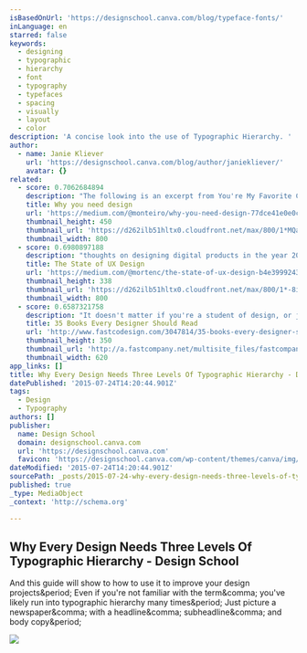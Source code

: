 ```yaml
---
isBasedOnUrl: 'https://designschool.canva.com/blog/typeface-fonts/'
inLanguage: en
starred: false
keywords:
  - designing
  - typographic
  - hierarchy
  - font
  - typography
  - typefaces
  - spacing
  - visually
  - layout
  - color
description: 'A concise look into the use of Typographic Hierarchy. '
author:
  - name: Janie Kliever
    url: 'https://designschool.canva.com/blog/author/janiekliever/'
    avatar: {}
related:
  - score: 0.7062684894
    description: "The following is an excerpt from You're My Favorite Client , a book to help people understand design. Written by Mike Monteiro. Published by A Book Apart. Chapter 1 DESIGN RESULTS FROM human decisions. You can design with intention, which means you have a chance of doing it well, or you can let it happen, which means you'll probably bungle the job."
    title: Why you need design
    url: 'https://medium.com/@monteiro/why-you-need-design-77dce41e0e0c'
    thumbnail_height: 450
    thumbnail_url: 'https://d262ilb51hltx0.cloudfront.net/max/800/1*MQa0J6cgPQ4PD37W-UcVaQ.gif'
    thumbnail_width: 800
  - score: 0.6980897188
    description: "thoughts on designing digital products in the year 2015 User experience design has come a long way since Don Norman coined the term in the 90's. It has gone from esoteric industry terminology to a being one of the most in-demand disciplines in the technology sector - in only a matter of years."
    title: The State of UX Design
    url: 'https://medium.com/@mortenc/the-state-of-ux-design-b4e3999243e5'
    thumbnail_height: 338
    thumbnail_url: 'https://d262ilb51hltx0.cloudfront.net/max/800/1*-8iPkn54gv7DdJTBOurWUw.jpeg'
    thumbnail_width: 800
  - score: 0.6587321758
    description: "It doesn't matter if you're a student of design, or just someone who hears the term \"design thinking\" and stays quiet at meetings while noting to Google it later. There's always more you can learn about design to benefit whatever you do."
    title: 35 Books Every Designer Should Read
    url: 'http://www.fastcodesign.com/3047814/35-books-every-designer-should-read'
    thumbnail_height: 350
    thumbnail_url: 'http://a.fastcompany.net/multisite_files/fastcompany/imagecache/620x350/poster/2015/06/3047814-poster-p-1-35-books-every-designer-should-read.jpg'
    thumbnail_width: 620
app_links: []
title: Why Every Design Needs Three Levels Of Typographic Hierarchy - Design School
datePublished: '2015-07-24T14:20:44.901Z'
tags:
  - Design
  - Typography
authors: []
publisher:
  name: Design School
  domain: designschool.canva.com
  url: 'https://designschool.canva.com'
  favicon: 'https://designschool.canva.com/wp-content/themes/canva/img/icons/favicon.ico'
dateModified: '2015-07-24T14:20:44.901Z'
sourcePath: _posts/2015-07-24-why-every-design-needs-three-levels-of-typographic-hierarchy.md
published: true
_type: MediaObject
_context: 'http://schema.org'

---
```

<article style=""><h1>Why Every Design Needs Three Levels Of Typographic Hierarchy - Design School</h1><p>And this guide will show to how to use it to improve your design projects&amp;period; Even if you're not familiar with the term&amp;comma; you've likely run into typographic hierarchy many times&amp;period; Just picture a newspaper&amp;comma; with a headline&amp;comma; subheadline&amp;comma; and body copy&amp;period;</p><img src="https://designschool.canva.com/wp-content/uploads/sites/2/2015/07/Levels-of-Typographic-Hierarchy_FB.png" /></article>